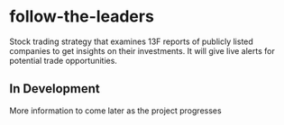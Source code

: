 # follow-the-leaders
Stock trading strategy that examines 13F reports of publicly listed companies to get insights on their investments. It will give live alerts for potential trade opportunities.

## In Development

More information to come later as the project progresses

